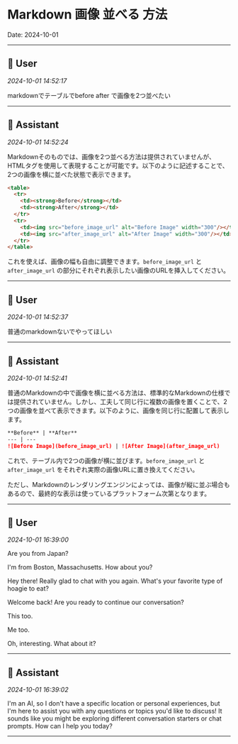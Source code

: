 # Markdown 画像 並べる 方法

Date: 2024-10-01

---

## 👤 User
*2024-10-01 14:52:17*

markdownでテーブルでbefore after で画像を2つ並べたい

---

## 🤖 Assistant
*2024-10-01 14:52:24*

Markdownそのものでは、画像を2つ並べる方法は提供されていませんが、HTMLタグを使用して表現することが可能です。以下のように記述することで、2つの画像を横に並べた状態で表示できます。

```markdown
<table>
  <tr>
    <td><strong>Before</strong></td>
    <td><strong>After</strong></td>
  </tr>
  <tr>
    <td><img src="before_image_url" alt="Before Image" width="300"/></td>
    <td><img src="after_image_url" alt="After Image" width="300"/></td>
  </tr>
</table>
```

これを使えば、画像の幅も自由に調整できます。`before_image_url` と `after_image_url` の部分にそれぞれ表示したい画像のURLを挿入してください。

---

## 👤 User
*2024-10-01 14:52:37*

普通のmarkdownないでやってほしい

---

## 🤖 Assistant
*2024-10-01 14:52:41*

普通のMarkdownの中で画像を横に並べる方法は、標準的なMarkdownの仕様では提供されていません。しかし、工夫して同じ行に複数の画像を置くことで、2つの画像を並べて表示できます。以下のように、画像を同じ行に配置して表示します。

```markdown
**Before** | **After**
--- | ---
![Before Image](before_image_url) | ![After Image](after_image_url)
```

これで、テーブル内で2つの画像が横に並びます。`before_image_url` と `after_image_url` をそれぞれ実際の画像URLに置き換えてください。

ただし、Markdownのレンダリングエンジンによっては、画像が縦に並ぶ場合もあるので、最終的な表示は使っているプラットフォーム次第となります。

---

## 👤 User
*2024-10-01 16:39:00*

Are you from Japan?

I'm from Boston, Massachusetts. How about you?

Hey there! Really glad to chat with you again. What's your favorite type of hoagie to eat?

Welcome back! Are you ready to continue our conversation?

This too.

Me too.

Oh, interesting. What about it?

---

## 🤖 Assistant
*2024-10-01 16:39:02*

I'm an AI, so I don't have a specific location or personal experiences, but I'm here to assist you with any questions or topics you'd like to discuss! It sounds like you might be exploring different conversation starters or chat prompts. How can I help you today?

---
